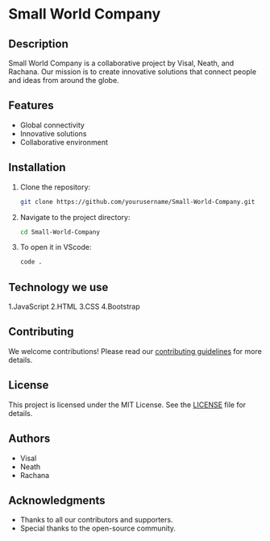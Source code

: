 # Small World Company

## Description
Small World Company is a collaborative project by Visal, Neath, and Rachana. Our mission is to create innovative solutions that connect people and ideas from around the globe.

## Features
- Global connectivity
- Innovative solutions
- Collaborative environment

## Installation
1. Clone the repository:
    ```bash
    git clone https://github.com/yourusername/Small-World-Company.git
    ```
2. Navigate to the project directory:
    ```bash
    cd Small-World-Company
    ```
3. To open it in VScode:
    ```bash
    code .
    ```
## Technology we use 

1.JavaScript
2.HTML
3.CSS
4.Bootstrap 


## Contributing
We welcome contributions! Please read our [contributing guidelines](CONTRIBUTING.md) for more details.

## License
This project is licensed under the MIT License. See the [LICENSE](LICENSE) file for details.

## Authors
- Visal
- Neath
- Rachana

## Acknowledgments
- Thanks to all our contributors and supporters.
- Special thanks to the open-source community.
